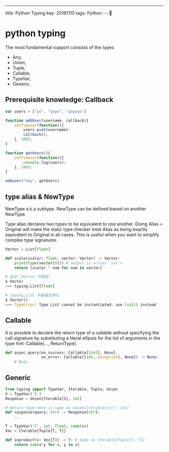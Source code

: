---
title: Python Typing
key: 20181110
tags: Python
---


# python typing

The most fundamental support consists of the types 
* Any, 
* Union, 
* Tuple, 
* Callable, 
* TypeVar, 
* Generic. 

## Prerequisite knowledge: Callback

```js
var users = ["yo", "yoyo", "yoyoyo"]

function addUser(username, callback){
    setTimeout(function(){
        users.push(username);
        callback();
    }, 200);
}

function getUsers(){
    setTimeout(function(){
        console.log(users);
    }, 100);
}

adduser("hey", getUsers)
```

## type alias & NewType

NewType a.k.a subtype. NewType can be defined based on another NewType.

Type alias declares two types to be equivalent to one another. Doing Alias = Original will make the static type checker treat Alias as being exactly equivalent to Original in all cases. This is useful when you want to simplify complex type signatures.


```python
Vector = List[float]

def scale(scalar: float, vector: Vector) -> Vector:
    print(type(vector[0])) # output is <class 'int'>
    return [scalar * num for num in vector]

# 此处 Vector 的类型：
$ Vector
>>> typing.List[float]

# typing.List 不能被实例化
$ Vector()
>>> TypeError: Type List cannot be instantiated; use list() instead
```

## Callable

It is possible to declare the return type of a callable without specifying the call signature by substituting a literal ellipsis for the list of arguments in the type hint: Callable[..., ReturnType].

```python
def async_query(on_success: Callable[[int], None],
                on_error: Callable[[int, Exception], None]) -> None:
    # Body
```

## Generic

```python
from typing import TypeVar, Iterable, Tuple, Union
S = TypeVar('S')
Response = Union[Iterable[S], int]

# Return type here is same as Union[Iterable[str], int]
def response(query: str) -> Response[str]:
    ...

T = TypeVar('T', int, float, complex)
Vec = Iterable[Tuple[T, T]]

def inproduct(v: Vec[T]) -> T: # Same as Iterable[Tuple[T, T]]
    return sum(x*y for x, y in v)
```